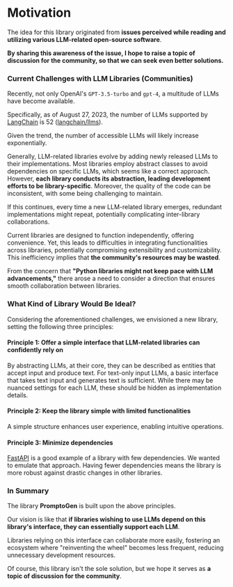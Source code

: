 # Motivation

The idea for this library originated from **issues perceived while reading and utilizing various LLM-related open-source software**.

**By sharing this awareness of the issue, I hope to raise a topic of discussion for the community, so that we can seek even better solutions.**

### Current Challenges with LLM Libraries (Communities)

Recently, not only OpenAI's `GPT-3.5-turbo` and `gpt-4`, a multitude of LLMs have become available.

Specifically, as of August 27, 2023, the number of LLMs supported by [LangChain](https://github.com/langchain-ai/langchain) is 52 ([langchain/llms](https://github.com/langchain-ai/langchain/tree/1960ac8d25c142f23a10a8203e6ccd14c8ca6be7/libs/langchain/langchain/llms)).

Given the trend, the number of accessible LLMs will likely increase exponentially.

Generally, LLM-related libraries evolve by adding newly released LLMs to their implementations. Most libraries employ abstract classes to avoid dependencies on specific LLMs, which seems like a correct approach. However, **each library conducts its abstraction, leading development efforts to be library-specific**. Moreover, the quality of the code can be inconsistent, with some being challenging to maintain.

If this continues, every time a new LLM-related library emerges, redundant implementations might repeat, potentially complicating inter-library collaborations.

Current libraries are designed to function independently, offering convenience. Yet, this leads to difficulties in integrating functionalities across libraries, potentially compromising extensibility and customizability. This inefficiency implies that **the community's resources may be wasted**.

From the concern that **"Python libraries might not keep pace with LLM advancements,"** there arose a need to consider a direction that ensures smooth collaboration between libraries.

### What Kind of Library Would Be Ideal?

Considering the aforementioned challenges, we envisioned a new library, setting the following three principles:

#### Principle 1: **Offer a simple interface that LLM-related libraries can confidently rely on**

By abstracting LLMs, at their core, they can be described as entities that accept input and produce text. For text-only input LLMs, a basic interface that takes text input and generates text is sufficient. While there may be nuanced settings for each LLM, these should be hidden as implementation details.

#### Principle 2: **Keep the library simple with limited functionalities**

A simple structure enhances user experience, enabling intuitive operations.

#### Principle 3: **Minimize dependencies**

[FastAPI](https://github.com/tiangolo/fastapi) is a good example of a library with few dependencies. We wanted to emulate that approach. Having fewer dependencies means the library is more robust against drastic changes in other libraries.

### In Summary

The library **PromptoGen** is built upon the above principles.

Our vision is like that **if libraries wishing to use LLMs depend on this library's interface, they can essentially support each LLM**.

Libraries relying on this interface can collaborate more easily, fostering an ecosystem where "reinventing the wheel" becomes less frequent, reducing unnecessary development resources.

Of course, this library isn't the sole solution, but we hope it serves as **a topic of discussion for the community**.
